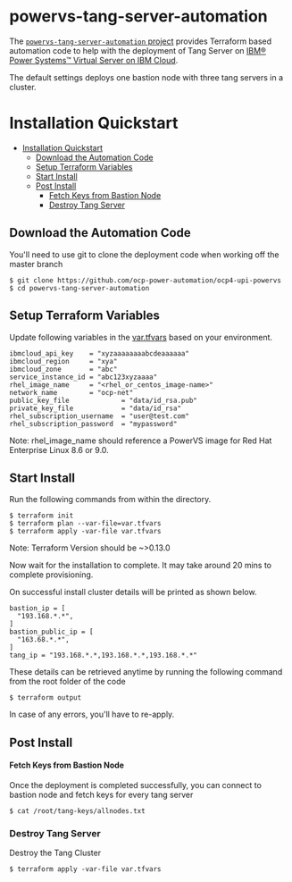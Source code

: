 # powervs-tang-server-automation

The [`powervs-tang-server-automation` project](https://github.com/IBM/powervs-tang-server-automation) provides Terraform
based automation code to help with the deployment of Tang Server
on [IBM® Power Systems™ Virtual Server on IBM Cloud](https://www.ibm.com/cloud/power-virtual-server).

The default settings deploys one bastion node with three tang servers in a cluster.

# Installation Quickstart

- [Installation Quickstart](#installation-quickstart)
    - [Download the Automation Code](#download-the-automation-code)
    - [Setup Terraform Variables](#setup-terraform-variables)
    - [Start Install](#start-install)
    - [Post Install](#post-install)
        - [Fetch Keys from Bastion Node](#fetch-keys-from-bastion-node)
        - [Destroy Tang Server](#destroy-tang-server)

## Download the Automation Code

You'll need to use git to clone the deployment code when working off the master branch

```
$ git clone https://github.com/ocp-power-automation/ocp4-upi-powervs
$ cd powervs-tang-server-automation
```

## Setup Terraform Variables

Update following variables in the [var.tfvars](../var.tfvars) based on your environment.

```
ibmcloud_api_key    = "xyzaaaaaaaabcdeaaaaaa"
ibmcloud_region     = "xya"
ibmcloud_zone       = "abc"
service_instance_id = "abc123xyzaaaa"
rhel_image_name     = "<rhel_or_centos_image-name>"
network_name        = "ocp-net"
public_key_file             = "data/id_rsa.pub"
private_key_file            = "data/id_rsa"
rhel_subscription_username  = "user@test.com"
rhel_subscription_password  = "mypassword"
```

Note: rhel_image_name should reference a PowerVS image for Red Hat Enterprise Linux 8.6 or 9.0.

## Start Install

Run the following commands from within the directory.

```
$ terraform init
$ terraform plan --var-file=var.tfvars
$ terraform apply -var-file var.tfvars
```

Note: Terraform Version should be ~>0.13.0

Now wait for the installation to complete. It may take around 20 mins to complete provisioning.

On successful install cluster details will be printed as shown below.

```
bastion_ip = [
  "193.168.*.*",
]
bastion_public_ip = [
  "163.68.*.*",
]
tang_ip = "193.168.*.*,193.168.*.*,193.168.*.*"
```

These details can be retrieved anytime by running the following command from the root folder of the code

```
$ terraform output
```

In case of any errors, you'll have to re-apply.

## Post Install

#### Fetch Keys from Bastion Node

Once the deployment is completed successfully, you can connect to bastion node and fetch keys for every tang server

```
$ cat /root/tang-keys/allnodes.txt
```

### Destroy Tang Server

Destroy the Tang Cluster

```
$ terraform apply -var-file var.tfvars
```
